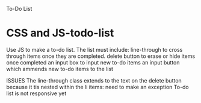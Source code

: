 To-Do List
# CSS and JS-todo-list
Use JS to make a to-do list.
The list must include:
line-through to cross through items once they are completed.
delete button to erase or hide items once completed
an input box to input new to-do items
an input button which ammends new to-do items to the list


ISSUES
The line-through class extends to the text on the delete button because it tis nested within the li items: need to make an exception
To-do list is not responsive yet


